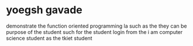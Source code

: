 # yoegsh gavade

demonstrate the function oriented programming la
such as the they can be purpose of the student such for the  student login from the 
i am computer science student as the tkiet student

